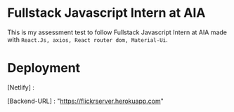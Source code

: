 # Fullstack Javascript Intern at AIA

This is my assessment test to follow Fullstack Javascript Intern at AIA made with `React.Js, axios, React router dom, Material-Ui`.

# Deployment

[Netlify] :

[Backend-URL] : "https://flickrserver.herokuapp.com" 


